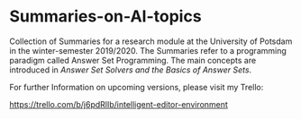 # Summaries-on-AI-topics
Collection of Summaries for a research module at the University of Potsdam in the winter-semester 2019/2020.
The Summaries refer to a programming paradigm called Answer Set Programming. The main concepts are introduced in *Answer Set Solvers and the Basics of Answer Sets*.

For further Information on upcoming versions, please visit my Trello:

https://trello.com/b/j6pdRlIb/intelligent-editor-environment
